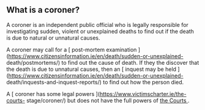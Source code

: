 ##  What is a coroner?

A coroner is an independent public official who is legally responsible for
investigating sudden, violent or unexplained deaths to find out if the death
is due to natural or unnatural causes.

A coroner may call for a [ post-mortem examination
](https://www.citizensinformation.ie/en/death/sudden-or-unexplained-
death/postmortems/) to find out the cause of death. If they the discover that
the death is due to unnatural causes, then an [ inquest may be held
](https://www.citizensinformation.ie/en/death/sudden-or-unexplained-
death/inquests-and-inquest-reports/) to find out how the person died.

A [ coroner has some legal powers ](https://www.victimscharter.ie/the-courts-
stage/coroner/) but does not have the full powers of [ the Courts
](https://www.courts.ie/what-courts-do) .
